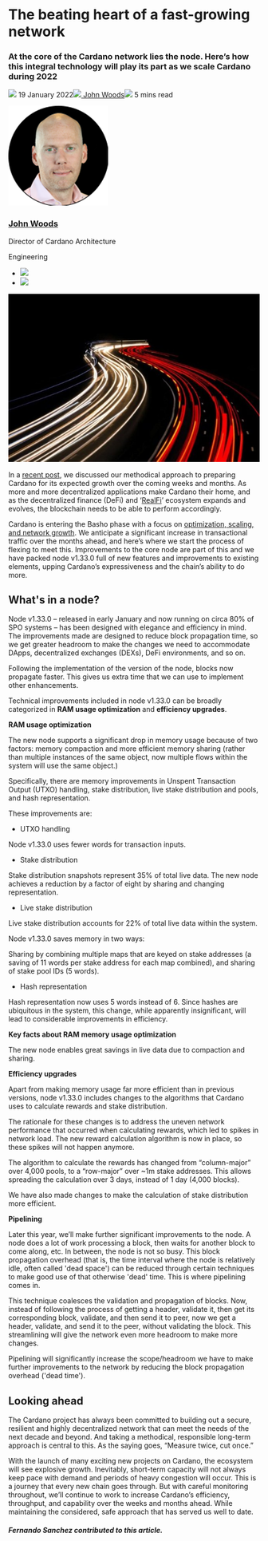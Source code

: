 # The beating heart of a fast-growing network
### **At the core of the Cardano network lies the node. Here’s how this integral technology will play its part as we scale Cardano during 2022**
![](img/2022-01-19-the-beating-heart-of-a-fast-growing-network.002.png) 19 January 2022![](img/2022-01-19-the-beating-heart-of-a-fast-growing-network.002.png)[ John Woods](/en/blog/authors/john-woods/page-1/)![](img/2022-01-19-the-beating-heart-of-a-fast-growing-network.003.png) 5 mins read

![John Woods](img/2022-01-19-the-beating-heart-of-a-fast-growing-network.004.png)[](/en/blog/authors/john-woods/page-1/)
### [**John Woods**](/en/blog/authors/john-woods/page-1/)
Director of Cardano Architecture

Engineering

- ![](img/2022-01-19-the-beating-heart-of-a-fast-growing-network.005.png)[](https://www.linkedin.com/in/johnalanwoods/ "LinkedIn")
- ![](img/2022-01-19-the-beating-heart-of-a-fast-growing-network.006.png)[](https://github.com/johnalanwoods "GitHub")

![The beating heart of a fast-growing network](img/2022-01-19-the-beating-heart-of-a-fast-growing-network.007.jpeg)

In a [recent post](https://iohk.io/en/blog/posts/2021/11/22/slow-and-steady-wins-the-race-network-evolution-for-network-growth/), we discussed our methodical approach to preparing Cardano for its expected growth over the coming weeks and months. As more and more decentralized applications make Cardano their home, and as the decentralized finance (DeFi) and ‘[RealFi](https://iohk.io/en/blog/posts/2021/11/25/welcome-to-the-age-of-realfi/)’ ecosystem expands and evolves, the blockchain needs to be able to perform accordingly.

Cardano is entering the Basho phase with a focus on [optimization, scaling, and network growth](https://iohk.io/en/blog/posts/2022/01/14/how-we-re-scaling-cardano-in-2022/). We anticipate a significant increase in transactional traffic over the months ahead, and here’s where we start the process of flexing to meet this. Improvements to the core node are part of this and we have packed node v1.33.0 full of new features and improvements to existing elements, upping Cardano’s expressiveness and the chain’s ability to do more.
## **What's in a node?**
Node v1.33.0 – released in early January and now running on circa 80% of SPO systems – has been designed with elegance and efficiency in mind. The improvements made are designed to reduce block propagation time, so we get greater headroom to make the changes we need to accommodate DApps, decentralized exchanges (DEXs), DeFi environments, and so on.

Following the implementation of the version of the node, blocks now propagate faster. This gives us extra time that we can use to implement other enhancements.

Technical improvements included in node v1.33.0 can be broadly categorized in **RAM usage optimization** and **efficiency upgrades**.

**RAM usage optimization**

The new node supports a significant drop in memory usage because of two factors: memory compaction and more efficient memory sharing (rather than multiple instances of the same object, now multiple flows within the system will use the same object.)

Specifically, there are memory improvements in Unspent Transaction Output (UTXO) handling, stake distribution, live stake distribution and pools, and hash representation. 

These improvements are:

- UTXO handling

Node v1.33.0 uses fewer words for transaction inputs.

- Stake distribution

Stake distribution snapshots represent 35% of total live data. The new node achieves a reduction by a factor of eight by sharing and changing representation.

- Live stake distribution

Live stake distribution accounts for 22% of total live data within the system.

Node v1.33.0 saves memory in two ways:

Sharing by combining multiple maps that are keyed on stake addresses (a saving of 11 words per stake address for each map combined), and sharing of stake pool IDs (5 words).

- Hash representation

Hash representation now uses 5 words instead of 6. Since hashes are ubiquitous in the system, this change, while apparently insignificant, will lead to considerable improvements in efficiency.

**Key facts about RAM memory usage optimization**

The new node enables great savings in live data due to compaction and sharing.

**Efficiency upgrades**

Apart from making memory usage far more efficient than in previous versions, node v1.33.0 includes changes to the algorithms that Cardano uses to calculate rewards and stake distribution.

The rationale for these changes is to address the uneven network performance that occurred when calculating rewards, which led to spikes in network load. The new reward calculation algorithm is now in place, so these spikes will not happen anymore.

The algorithm to calculate the rewards has changed from “column-major” over 4,000 pools, to a “row-major” over ~1m stake addresses. This allows spreading the calculation over 3 days, instead of 1 day (4,000 blocks).

We have also made changes to make the calculation of stake distribution more efficient.

**Pipelining**

Later this year, we’ll make further significant improvements to the node. A node does a lot of work processing a block, then waits for another block to come along, etc. In between, the node is not so busy. This block propagation overhead (that is, the time interval where the node is relatively idle, often called 'dead space') can be reduced through certain techniques to make good use of that otherwise 'dead' time. This is where pipelining comes in. 

This technique coalesces the validation and propagation of blocks. Now, instead of following the process of getting a header, validate it, then get its corresponding block, validate, and then send it to peer, now we get a header, validate, and send it to the peer, without validating the block. This streamlining will give the network even more headroom to make more changes.

Pipelining will significantly increase the scope/headroom we have to make further improvements to the network by reducing the block propagation overhead ('dead time').
## **Looking ahead**
The Cardano project has always been committed to building out a secure, resilient and highly decentralized network that can meet the needs of the next decade and beyond. And taking a methodical, responsible long-term approach is central to this. As the saying goes, “Measure twice, cut once.”

With the launch of many exciting new projects on Cardano, the ecosystem will see explosive growth. Inevitably, short-term capacity will not always keep pace with demand and periods of heavy congestion will occur. This is a journey that every new chain goes through. But with careful monitoring throughout, we’ll continue to work to increase Cardano’s efficiency, throughput, and capability over the weeks and months ahead. While maintaining the considered, safe approach that has served us well to date.
##### **Fernando Sanchez contributed to this article.**
